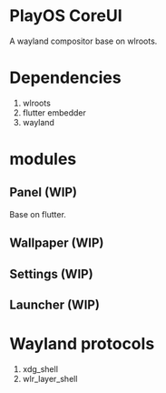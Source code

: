 # PlayOS CoreUI
A wayland compositor base on wlroots.

# Dependencies
1. wlroots
2. flutter embedder
3. wayland

# modules
## Panel (WIP)
Base on flutter.

## Wallpaper (WIP)

## Settings (WIP)

## Launcher (WIP)

# Wayland protocols
1. xdg_shell
2. wlr_layer_shell
